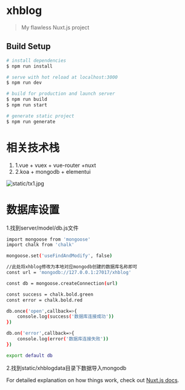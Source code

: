 # xhblog

> My flawless Nuxt.js project

## Build Setup

``` bash
# install dependencies
$ npm run install

# serve with hot reload at localhost:3000
$ npm run dev

# build for production and launch server
$ npm run build
$ npm run start

# generate static project
$ npm run generate
```
# 相关技术栈
1. 1.vue + vuex + vue-router +nuxt
2. 2.koa + mongodb + elementui

![static/tx1.jpg](tx1)

# 数据库设置
1.找到server/model/db.js文件
``` bash
import mongoose from 'mongoose'
import chalk from 'chalk'

mongoose.set('useFindAndModify', false)

//此处将xhblog修改为本地对应mongodb创建的数据库名称即可
const url = 'mongodb://127.0.0.1:27017/xhblog'

const db = mongoose.createConnection(url)

const success = chalk.bold.green
const error = chalk.bold.red

db.once('open',callback=>{
    console.log(success('数据库连接成功'))
})

db.on('error',callback=>{
    console.log(error('数据库连接失败'))
})

export default db
```
2.找到static/xhblogdata目录下数据导入mongodb

For detailed explanation on how things work, check out [Nuxt.js docs](https://nuxtjs.org).
